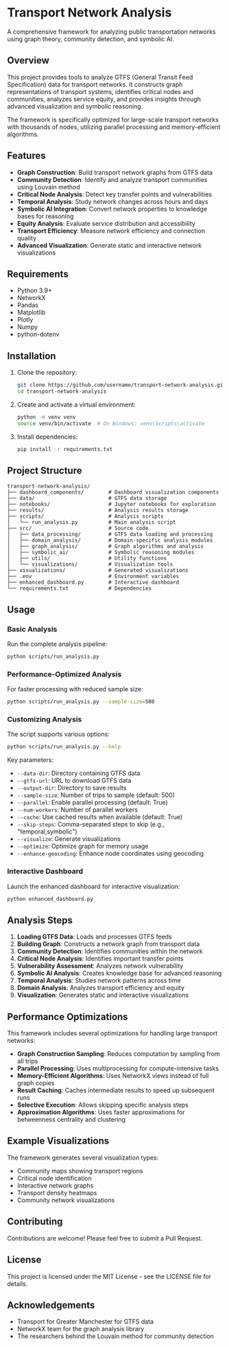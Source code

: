 # Transport Network Analysis

A comprehensive framework for analyzing public transportation networks using graph theory, community detection, and symbolic AI.

## Overview

This project provides tools to analyze GTFS (General Transit Feed Specification) data for transport networks. It constructs graph representations of transport systems, identifies critical nodes and communities, analyzes service equity, and provides insights through advanced visualization and symbolic reasoning.

The framework is specifically optimized for large-scale transport networks with thousands of nodes, utilizing parallel processing and memory-efficient algorithms.

## Features

- **Graph Construction**: Build transport network graphs from GTFS data
- **Community Detection**: Identify and analyze transport communities using Louvain method
- **Critical Node Analysis**: Detect key transfer points and vulnerabilities
- **Temporal Analysis**: Study network changes across hours and days
- **Symbolic AI Integration**: Convert network properties to knowledge bases for reasoning
- **Equity Analysis**: Evaluate service distribution and accessibility
- **Transport Efficiency**: Measure network efficiency and connection quality
- **Advanced Visualization**: Generate static and interactive network visualizations

## Requirements

- Python 3.9+
- NetworkX
- Pandas
- Matplotlib
- Plotly
- Numpy
- python-dotenv

## Installation

1. Clone the repository:
   ```bash
   git clone https://github.com/username/transport-network-analysis.git
   cd transport-network-analysis
   ```

2. Create and activate a virtual environment:
   ```bash
   python -m venv venv
   source venv/bin/activate  # On Windows: venv\Scripts\activate
   ```

3. Install dependencies:
   ```bash
   pip install -r requirements.txt
   ```

## Project Structure

```
transport-network-analysis/
├── dashboard_components/        # Dashboard visualization components
├── data/                        # GTFS data storage
├── notebooks/                   # Jupyter notebooks for exploration
├── results/                     # Analysis results storage
├── scripts/                     # Analysis scripts
│   └── run_analysis.py          # Main analysis script
├── src/                         # Source code
│   ├── data_processing/         # GTFS data loading and processing
│   ├── domain_analysis/         # Domain-specific analysis modules
│   ├── graph_analysis/          # Graph algorithms and analysis
│   ├── symbolic_ai/             # Symbolic reasoning modules
│   ├── utils/                   # Utility functions
│   └── visualizations/          # Visualization tools
├── visualizations/              # Generated visualizations
├── .env                         # Environment variables
├── enhanced_dashboard.py        # Interactive dashboard
└── requirements.txt             # Dependencies
```

## Usage

### Basic Analysis

Run the complete analysis pipeline:

```bash
python scripts/run_analysis.py
```

### Performance-Optimized Analysis

For faster processing with reduced sample size:

```bash
python scripts/run_analysis.py --sample-size=500
```

### Customizing Analysis

The script supports various options:

```bash
python scripts/run_analysis.py --help
```

Key parameters:
- `--data-dir`: Directory containing GTFS data
- `--gtfs-url`: URL to download GTFS data
- `--output-dir`: Directory to save results
- `--sample-size`: Number of trips to sample (default: 500)
- `--parallel`: Enable parallel processing (default: True)
- `--num-workers`: Number of parallel workers
- `--cache`: Use cached results when available (default: True)
- `--skip-steps`: Comma-separated steps to skip (e.g., "temporal,symbolic")
- `--visualize`: Generate visualizations
- `--optimize`: Optimize graph for memory usage
- `--enhance-geocoding`: Enhance node coordinates using geocoding

### Interactive Dashboard

Launch the enhanced dashboard for interactive visualization:

```bash
python enhanced_dashboard.py
```

## Analysis Steps

1. **Loading GTFS Data**: Loads and processes GTFS feeds
2. **Building Graph**: Constructs a network graph from transport data
3. **Community Detection**: Identifies communities within the network
4. **Critical Node Analysis**: Identifies important transfer points
5. **Vulnerability Assessment**: Analyzes network vulnerability
6. **Symbolic AI Analysis**: Creates knowledge base for advanced reasoning
7. **Temporal Analysis**: Studies network patterns across time
8. **Domain Analysis**: Analyzes transport efficiency and equity
9. **Visualization**: Generates static and interactive visualizations

## Performance Optimizations

This framework includes several optimizations for handling large transport networks:

- **Graph Construction Sampling**: Reduces computation by sampling from all trips
- **Parallel Processing**: Uses multiprocessing for compute-intensive tasks
- **Memory-Efficient Algorithms**: Uses NetworkX views instead of full graph copies
- **Result Caching**: Caches intermediate results to speed up subsequent runs
- **Selective Execution**: Allows skipping specific analysis steps
- **Approximation Algorithms**: Uses faster approximations for betweenness centrality and clustering

## Example Visualizations

The framework generates several visualization types:

- Community maps showing transport regions
- Critical node identification
- Interactive network graphs
- Transport density heatmaps
- Community network visualizations

## Contributing

Contributions are welcome! Please feel free to submit a Pull Request.

## License

This project is licensed under the MIT License - see the LICENSE file for details.

## Acknowledgements

- Transport for Greater Manchester for GTFS data
- NetworkX team for the graph analysis library
- The researchers behind the Louvain method for community detection